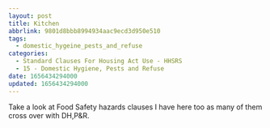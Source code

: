 ```yaml
---
layout: post
title: Kitchen
abbrlink: 9801d8bbb8994934aac9ecd3d950e510
tags:
  - domestic_hygeine_pests_and_refuse
categories:
  - Standard Clauses For Housing Act Use - HHSRS
  - 15 - Domestic Hygiene, Pests and Refuse
date: 1656434294000
updated: 1656434294000
---
```


Take a look at Food Safety hazards clauses I have here too as many of them cross over with DH,P\&R.

